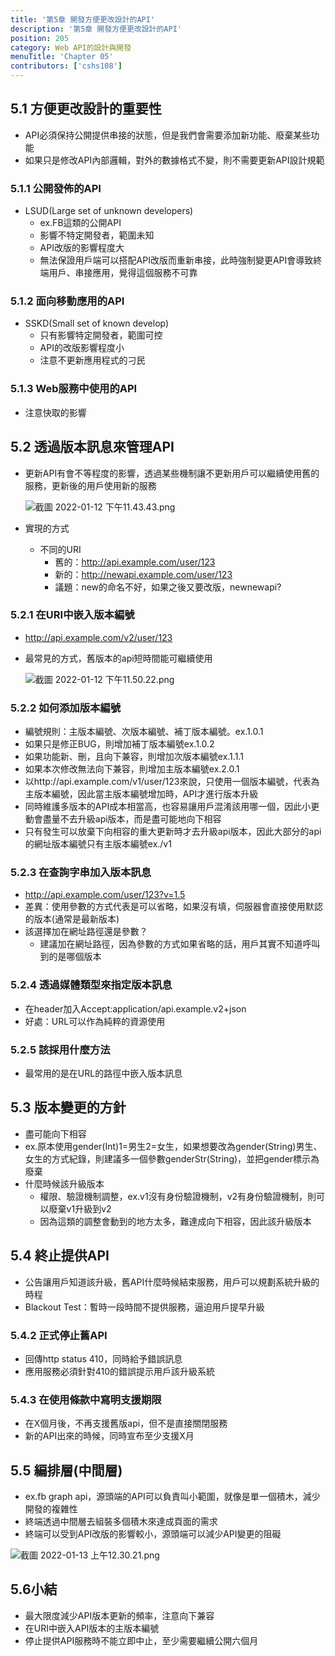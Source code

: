 ```yaml
---
title: '第5章 開發方便更改設計的API'
description: '第5章 開發方便更改設計的API'
position: 205
category: Web API的設計與開發
menuTitle: 'Chapter 05'
contributors: ['cshs108']
---
```


## 5.1 方便更改設計的重要性

- API必須保持公開提供串接的狀態，但是我們會需要添加新功能、廢棄某些功能
- 如果只是修改API內部邏輯，對外的數據格式不變，則不需要更新API設計規範

### 5.1.1 公開發佈的API

- LSUD(Large set of unknown developers)
    - ex.FB這類的公開API
    - 影響不特定開發者，範圍未知
    - API改版的影響程度大
    - 無法保證用戶端可以搭配API改版而重新串接，此時強制變更API會導致終端用戶、串接應用，覺得這個服務不可靠
    

### 5.1.2 面向移動應用的API

- SSKD(Small set of known develop)
    - 只有影響特定開發者，範圍可控
    - API的改版影響程度小
    - 注意不更新應用程式的刁民
    

### 5.1.3 Web服務中使用的API

- 注意快取的影響

## 5.2 透過版本訊息來管理API

- 更新API有會不等程度的影響，透過某些機制讓不更新用戶可以繼續使用舊的服務，更新後的用戶使用新的服務
    
    ![截圖 2022-01-12 下午11.43.43.png](https://spiny-backbone-80c.notion.site/image/https%3A%2F%2Fs3-us-west-2.amazonaws.com%2Fsecure.notion-static.com%2F29bf5df3-10d1-4a7b-bc29-a5d707f00340%2F%E6%88%AA%E5%9C%96_2022-01-12_%E4%B8%8B%E5%8D%8811.43.43.png?table=block&id=0e1b970a-4780-46ec-98d9-fb6c780f5c3c&spaceId=5d2d13ed-dba9-47b9-be73-4ea525461379&width=2000&userId=&cache=v2)
    
- 實現的方式
    - 不同的URI
        - 舊的：http://api.example.com/user/123
        - 新的：http://newapi.example.com/user/123
        - 議題：new的命名不好，如果之後又要改版，newnewapi?
    

### 5.2.1 在URI中嵌入版本編號

- http://api.example.com/v2/user/123
- 最常見的方式，舊版本的api短時間能可繼續使用
    
    ![截圖 2022-01-12 下午11.50.22.png](https://spiny-backbone-80c.notion.site/image/https%3A%2F%2Fs3-us-west-2.amazonaws.com%2Fsecure.notion-static.com%2F3225328c-044c-4b7e-9235-90d4cb26339f%2F%E6%88%AA%E5%9C%96_2022-01-12_%E4%B8%8B%E5%8D%8811.50.22.png?table=block&id=682fa534-6843-4827-afbb-4b85f5857ee3&spaceId=5d2d13ed-dba9-47b9-be73-4ea525461379&width=2000&userId=&cache=v2)
    

### 5.2.2 如何添加版本編號

- 編號規則：主版本編號、次版本編號、補丁版本編號。ex.1.0.1
- 如果只是修正BUG，則增加補丁版本編號ex.1.0.2
- 如果功能新、刪，且向下兼容，則增加次版本編號ex.1.1.1
- 如果本次修改無法向下兼容，則增加主版本編號ex.2.0.1
- 以http://api.example.com/v1/user/123來說，只使用一個版本編號，代表為主版本編號，因此當主版本編號增加時，API才進行版本升級
- 同時維護多版本的API成本相當高，也容易讓用戶混淆該用哪一個，因此小更動會盡量不去升級api版本，而是盡可能地向下相容
- 只有發生可以放棄下向相容的重大更新時才去升級api版本，因此大部分的api的網址版本編號只有主版本編號ex./v1

### 5.2.3 在查詢字串加入版本訊息

- http://api.example.com/user/123?v=1.5
- 差異：使用參數的方式代表是可以省略，如果沒有填，伺服器會直接使用默認的版本(通常是最新版本)
- 該選擇加在網址路徑還是參數？
    - 建議加在網址路徑，因為參數的方式如果省略的話，用戶其實不知道呼叫到的是哪個版本
    

### 5.2.4 透過媒體類型來指定版本訊息

- 在header加入Accept:application/api.example.v2+json
- 好處：URL可以作為純粹的資源使用

### 5.2.5 該採用什麼方法

- 最常用的是在URL的路徑中嵌入版本訊息

## 5.3 版本變更的方針

- 盡可能向下相容
- ex.原本使用gender(Int)1=男生2=女生，如果想要改為gender(String)男生、女生的方式紀錄，則建議多一個參數genderStr(String)，並把gender標示為廢棄
- 什麼時候該升級版本
    - 權限、驗證機制調整，ex.v1沒有身份驗證機制，v2有身份驗證機制，則可以廢棄v1升級到v2
    - 因為這類的調整會動到的地方太多，難達成向下相容，因此該升級版本
    

## 5.4 終止提供API

- 公告讓用戶知道該升級，舊API什麼時候結束服務，用戶可以規劃系統升級的時程
- Blackout Test：暫時一段時間不提供服務，逼迫用戶提早升級

### 5.4.2 正式停止舊API

- 回傳http status 410，同時給予錯誤訊息
- 應用服務必須針對410的錯誤提示用戶該升級系統

### 5.4.3 在使用條款中寫明支援期限

- 在X個月後，不再支援舊版api，但不是直接關閉服務
- 新的API出來的時候，同時宣布至少支援X月

## 5.5 編排層(中間層)

- ex.fb graph api，源頭端的API可以負責叫小範圍，就像是單一個積木，減少開發的複雜性
- 終端透過中間層去組裝多個積木來達成頁面的需求
- 終端可以受到API改版的影響較小，源頭端可以減少API變更的阻礙

![截圖 2022-01-13 上午12.30.21.png](https://spiny-backbone-80c.notion.site/image/https%3A%2F%2Fs3-us-west-2.amazonaws.com%2Fsecure.notion-static.com%2F6006189a-1eb8-427c-95bf-9ecc11863135%2F%E6%88%AA%E5%9C%96_2022-01-13_%E4%B8%8A%E5%8D%8812.30.21.png?table=block&id=ea41ce46-1dba-4281-9890-96fb05b6c6e1&spaceId=5d2d13ed-dba9-47b9-be73-4ea525461379&width=2000&userId=&cache=v2)

## 5.6小結

- 最大限度減少API版本更新的頻率，注意向下兼容
- 在URI中嵌入API版本的主版本編號
- 停止提供API服務時不能立即中止，至少需要繼續公開六個月